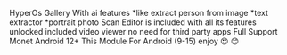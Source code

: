 HyperOs Gallery With ai features
*like extract person from image
*text extractor
*portrait photo Scan
Editor is included with all its features unlocked
included video viewer no need for third party apps
Full Support Monet Android 12+
This Module For Android (9-15)
enjoy 😍 😊 
